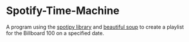 # Spotify-Time-Machine

A program using the <a href="https://spotipy.readthedocs.io/">spotipy library</a> and <a href="https://www.crummy.com/software/BeautifulSoup/bs4/doc/">beautiful soup</a> to create a playlist for the Billboard 100 on a specified date.

